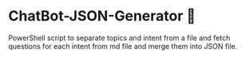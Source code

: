 # ChatBot-JSON-Generator :rocket:
PowerShell script to separate topics and intent from a file and fetch questions for each intent from md file and merge them into JSON file.
